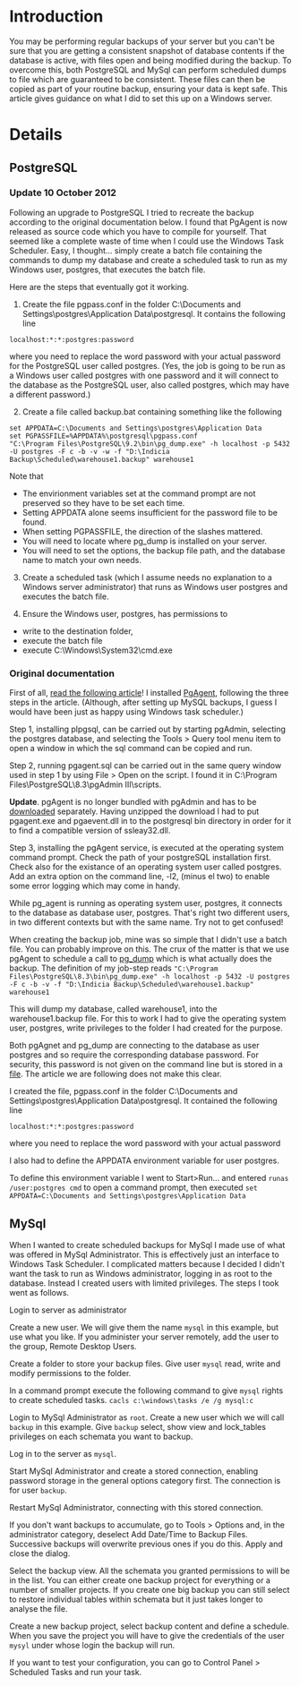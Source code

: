 # Introduction #
You may be performing regular backups of your server but you can't be sure that you are getting a consistent snapshot of database contents if the database is active, with files open and being modified during the backup.
To overcome this, both PostgreSQL and MySql can perform scheduled dumps to file which are guaranteed to be consistent. These files can then be copied as part of your routine backup, ensuring your data is kept safe.
This article gives guidance on what I did to set this up on a Windows server.

# Details #

## PostgreSQL ##

### Update 10 October 2012 ###
Following an upgrade to PostgreSQL I tried to recreate the backup according to the original documentation below. I found that PgAgent is now released as source code which you have to compile for yourself. That seemed like a complete waste of time when I could use the Windows Task Scheduler. Easy, I thought... simply create a batch file containing the commands to dump my database and create a scheduled task to run as my Windows user, postgres, that executes the batch file.

Here are the steps that eventually got it working.

1. Create the file pgpass.conf in the folder C:\Documents and Settings\postgres\Application Data\postgresql. It contains the following line

`localhost:*:*:postgres:password`

where you need to replace the word password with your actual password for the PostgreSQL user called postgres. (Yes, the job is going to be run as a Windows user called postgres with one password and it will connect to the database as the PostgreSQL user, also called postgres, which may have a different password.)

2. Create a file called backup.bat containing something like the following

```
set APPDATA=C:\Documents and Settings\postgres\Application Data
set PGPASSFILE=%APPDATA%\postgresql\pgpass.conf
"C:\Program Files\PostgreSQL\9.2\bin\pg_dump.exe" -h localhost -p 5432 -U postgres -F c -b -v -w -f "D:\Indicia Backup\Scheduled\warehouse1.backup" warehouse1
```

Note that
  * The envirionment variables set at the command prompt are not preserved so they have to be set each time.
  * Setting APPDATA alone seems insufficient for the password file to be found.
  * When setting PGPASSFILE, the direction of the slashes mattered.
  * You will need to locate where pg\_dump is installed on your server.
  * You will need to set the options, the backup file path, and the database name to match your own needs.

3. Create a scheduled task (which I assume needs no explanation to a Windows server administrator) that runs as Windows user postgres and executes the batch file.

4. Ensure the Windows user, postgres, has permissions to
  * write to the destination folder,
  * execute the batch file
  * execute C:\Windows\System32\cmd.exe

### Original documentation ###

First of all, [read the following article](http://www.postgresonline.com/journal/index.php?/archives/19-Setting-up-PgAgent-and-Doing-Scheduled-Backups.html)! I installed [PgAgent](http://www.pgadmin.org/docs/1.8/pgagent-install.html), following the three steps in the article. (Although, after setting up MySQL backups, I guess I would have been just as happy using Windows task scheduler.)

Step 1, installing plpgsql, can be carried out by starting pgAdmin, selecting the postgres database, and selecting the Tools > Query tool menu item to open a window in which the sql command can be copied and run.

Step 2, running pgagent.sql can be carried out in the same query window used in step 1 by using File > Open on the script. I found it in C:\Program Files\PostgreSQL\8.3\pgAdmin III\scripts.

**Update**.
pgAgent is no longer bundled with pgAdmin and has to be [downloaded](http://www.postgresql.org/ftp/pgadmin3/release/pgagent/) separately. Having unzipped the download I had to put pgagent.exe and pgaevent.dll in to the postgresql bin directory in order for it to find a compatible version of ssleay32.dll.

Step 3, installing the pgAgent service, is executed at the operating system command prompt. Check the path of your postgreSQL installation first. Check also for the existance of an operating system user called postgres. Add an extra option on the command line, -l2, (minus el two) to enable some error logging which may come in handy.

While pg\_agent is running as operating system user, postgres, it connects to the database as database user, postgres. That's right two different users, in two different contexts but with the same name. Try not to get confused!

When creating the backup job, mine was so simple that I didn't use a batch file. You can probably improve on this. The crux of the matter is that we use pgAgent to schedule a call to [pg\_dump](http://www.postgresql.org/docs/8.0/interactive/app-pgdump.html) which is what actually does the backup. The definition of my job-step reads `"C:\Program Files\PostgreSQL\8.3\bin\pg_dump.exe" -h localhost -p 5432 -U postgres -F c -b -v -f "D:\Indicia Backup\Scheduled\warehouse1.backup" warehouse1`

This will dump my database, called warehouse1, into the warehouse1.backup file. For this to work I had to give the operating system user, postgres, write privileges to the folder I had created for the purpose.

Both pgAgnet and pg\_dump are connecting to the database as user postgres and so require the corresponding database password. For security, this password is not given on the command line but is stored in a [file](http://www.postgresql.org/docs/current/static/libpq-pgpass.html). The article we are following does not make this clear.

I created the file, pgpass.conf in the folder C:\Documents and Settings\postgres\Application Data\postgresql. It contained the following line

`localhost:*:*:postgres:password`

where you need to replace the word password with your actual password

I also had to define the APPDATA environment variable for user postgres.

To define this environment variable I went to Start>Run… and entered `runas /user:postgres cmd` to open a command prompt, then executed `set APPDATA=C:\Documents and Settings\postgres\Application Data`


## MySql ##

When I wanted to create scheduled backups for MySql I made use of what was offered in MySql Administrator. This is effectively just an interface to Windows Task Scheduler. I complicated matters because I decided I didn't want the task to run as Windows administrator, logging in as root to the database. Instead I created users with limited privileges. The steps I took went as follows.

Login to server as administrator

Create a new user. We will give them the name `mysql` in this example, but use what you like. If you administer your server remotely, add the user to the group, Remote Desktop Users.

Create a folder to store your backup files. Give user `mysql` read, write and modify permissions to the folder.

In a command prompt execute the following command to give `mysql` rights to create scheduled tasks. `cacls c:\windows\tasks /e /g mysql:c`

Login to MySql Administrator as `root`. Create a new user which we will call `backup` in this example. Give `backup` select, show view and lock\_tables privileges on each schemata you want to backup.

Log in to the server as `mysql`.

Start MySql Administrator and create a stored connection, enabling password storage in the general options category first. The connection is for user `backup`.

Restart MySql Administrator, connecting with this stored connection.

If you don't want backups to accumulate, go to Tools > Options and, in the administrator category, deselect Add Date/Time to Backup Files. Successive backups will overwrite previous ones if you do this. Apply and close the dialog.

Select the backup view. All the schemata you granted permissions to will be in the list. You can either create one backup project for everything or a number of smaller projects. If you create one big backup you can still select to restore individual tables within schemata but it just takes longer to analyse the file.

Create a new backup project, select backup content and define a schedule. When you save the project you will have to give the credentials of the user `mysyl` under whose login the backup will run.

If you want to test your configuration, you can go to Control Panel > Scheduled Tasks and run your task.